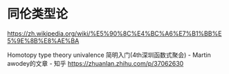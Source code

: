 # 同伦类型论



https://zh.wikipedia.org/wiki/%E5%90%8C%E4%BC%A6%E7%B1%BB%E5%9E%8B%E8%AE%BA





Homotopy type theory univalence 简明入门(4th深圳函数式聚会) - Martin awodey的文章 - 知乎
https://zhuanlan.zhihu.com/p/37062630









